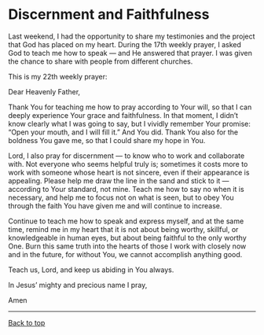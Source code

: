 # Discernment and Faithfulness

Last weekend, I had the opportunity to share my testimonies and the project that God has placed on my heart. During the 17th weekly prayer, I asked God to teach me how to speak — and He answered that prayer. I was given the chance to share with people from different churches.


This is my 22th weekly prayer:


Dear Heavenly Father,

Thank You for teaching me how to pray according to Your will, so that I can deeply experience Your grace and faithfulness. In that moment, I didn’t know clearly what I was going to say, but I vividly remember Your promise: “Open your mouth, and I will fill it.” And You did. Thank You also for the boldness You gave me, so that I could share my hope in You.


Lord, I also pray for discernment — to know who to work and collaborate with. Not everyone who seems helpful truly is; sometimes it costs more to work with someone whose heart is not sincere, even if their appearance is appealing. Please help me draw the line in the sand and stick to it — according to Your standard, not mine. Teach me how to say no when it is necessary, and help me to focus not on what is seen, but to obey You through the faith You have given me and will continue to increase.


Continue to teach me how to speak and express myself, and at the same time, remind me in my heart that it is not about being worthy, skillful, or knowledgeable in human eyes, but about being faithful to the only worthy One. Burn this same truth into the hearts of those I work with closely now and in the future, for without You, we cannot accomplish anything good.


Teach us, Lord, and keep us abiding in You always.


In Jesus’ mighty and precious name I pray,

Amen

---

[Back to top](#)